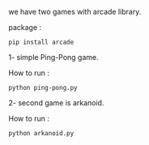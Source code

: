 we have two games with arcade library.



package :

```pip install arcade```



1- simple Ping-Pong game.

How to run :

```python ping-pong.py```

 

2- second game is arkanoid.



How to run :

```python arkanoid.py```